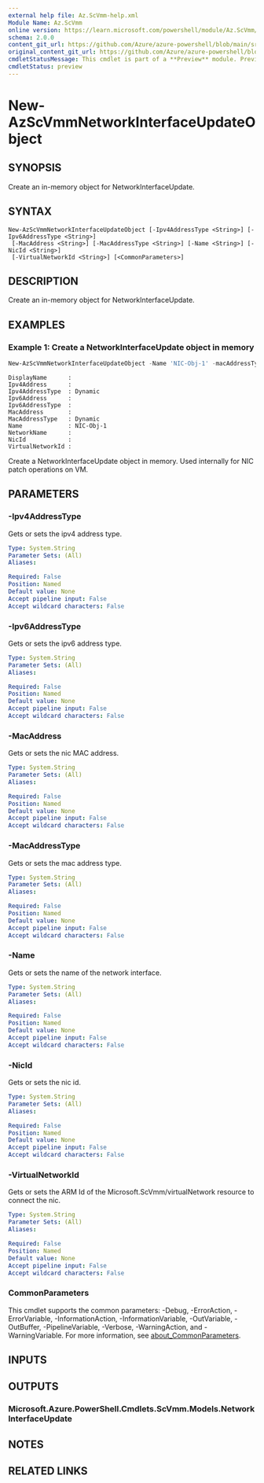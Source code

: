 ```yaml
---
external help file: Az.ScVmm-help.xml
Module Name: Az.ScVmm
online version: https://learn.microsoft.com/powershell/module/Az.ScVmm/new-azscvmmnetworkinterfaceupdateobject
schema: 2.0.0
content_git_url: https://github.com/Azure/azure-powershell/blob/main/src/ScVmm/ScVmm/help/New-AzScVmmNetworkInterfaceUpdateObject.md
original_content_git_url: https://github.com/Azure/azure-powershell/blob/main/src/ScVmm/ScVmm/help/New-AzScVmmNetworkInterfaceUpdateObject.md
cmdletStatusMessage: This cmdlet is part of a **Preview** module. Preview versions aren't recommended for use in production environments. For more information, see https://aka.ms/azps-refstatus.
cmdletStatus: preview
---
```

# New-AzScVmmNetworkInterfaceUpdateObject

## SYNOPSIS
Create an in-memory object for NetworkInterfaceUpdate.

## SYNTAX

```
New-AzScVmmNetworkInterfaceUpdateObject [-Ipv4AddressType <String>] [-Ipv6AddressType <String>]
 [-MacAddress <String>] [-MacAddressType <String>] [-Name <String>] [-NicId <String>]
 [-VirtualNetworkId <String>] [<CommonParameters>]
```

## DESCRIPTION
Create an in-memory object for NetworkInterfaceUpdate.

## EXAMPLES

### Example 1: Create a NetworkInterfaceUpdate object in memory
```powershell
New-AzScVmmNetworkInterfaceUpdateObject -Name 'NIC-Obj-1' -macAddressType 'Dynamic' -ipv4AddressType 'Dynamic'
```

```output
DisplayName      :
Ipv4Address      :
Ipv4AddressType  : Dynamic
Ipv6Address      :
Ipv6AddressType  :
MacAddress       :
MacAddressType   : Dynamic
Name             : NIC-Obj-1
NetworkName      :
NicId            :
VirtualNetworkId :
```

Create a NetworkInterfaceUpdate object in memory.
Used internally for NIC patch operations on VM.

## PARAMETERS

### -Ipv4AddressType
Gets or sets the ipv4 address type.

```yaml
Type: System.String
Parameter Sets: (All)
Aliases:

Required: False
Position: Named
Default value: None
Accept pipeline input: False
Accept wildcard characters: False
```

### -Ipv6AddressType
Gets or sets the ipv6 address type.

```yaml
Type: System.String
Parameter Sets: (All)
Aliases:

Required: False
Position: Named
Default value: None
Accept pipeline input: False
Accept wildcard characters: False
```

### -MacAddress
Gets or sets the nic MAC address.

```yaml
Type: System.String
Parameter Sets: (All)
Aliases:

Required: False
Position: Named
Default value: None
Accept pipeline input: False
Accept wildcard characters: False
```

### -MacAddressType
Gets or sets the mac address type.

```yaml
Type: System.String
Parameter Sets: (All)
Aliases:

Required: False
Position: Named
Default value: None
Accept pipeline input: False
Accept wildcard characters: False
```

### -Name
Gets or sets the name of the network interface.

```yaml
Type: System.String
Parameter Sets: (All)
Aliases:

Required: False
Position: Named
Default value: None
Accept pipeline input: False
Accept wildcard characters: False
```

### -NicId
Gets or sets the nic id.

```yaml
Type: System.String
Parameter Sets: (All)
Aliases:

Required: False
Position: Named
Default value: None
Accept pipeline input: False
Accept wildcard characters: False
```

### -VirtualNetworkId
Gets or sets the ARM Id of the Microsoft.ScVmm/virtualNetwork resource to connect the nic.

```yaml
Type: System.String
Parameter Sets: (All)
Aliases:

Required: False
Position: Named
Default value: None
Accept pipeline input: False
Accept wildcard characters: False
```

### CommonParameters
This cmdlet supports the common parameters: -Debug, -ErrorAction, -ErrorVariable, -InformationAction, -InformationVariable, -OutVariable, -OutBuffer, -PipelineVariable, -Verbose, -WarningAction, and -WarningVariable. For more information, see [about_CommonParameters](http://go.microsoft.com/fwlink/?LinkID=113216).

## INPUTS

## OUTPUTS

### Microsoft.Azure.PowerShell.Cmdlets.ScVmm.Models.NetworkInterfaceUpdate

## NOTES

## RELATED LINKS

